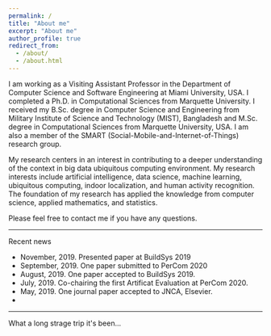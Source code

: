```yaml
---
permalink: /
title: "About me"
excerpt: "About me"
author_profile: true
redirect_from: 
  - /about/
  - /about.html
---
```


I am working as a Visiting Assistant Professor in the Department of Computer Science and Software Engineering at Miami University, USA. I completed a Ph.D. in Computational Sciences from Marquette University. I received my B.Sc. degree in Computer Science and Engineering from Military Institute of Science and Technology (MIST), Bangladesh and M.Sc. degree in Computational Sciences from Marquette University, USA. I am also a member of the SMART (Social-Mobile-and-Internet-of-Things) research group. 

My research centers in an interest in contributing to a deeper understanding of the context in big data ubiquitous computing environment. My research interests include artificial intelligence, data science, machine learning, ubiquitous computing, indoor localization, and human activity recognition. The foundation of my research has applied the knowledge from computer science, applied mathematics, and statistics.

Please feel free to contact me if you have any questions.

-----------------------------------------
Recent news
- November, 2019. Presented paper at BuildSys 2019
- September, 2019. One paper submitted to PerCom 2020
- August, 2019. One paper accepted to BuildSys 2019.
- July, 2019. Co-chairing the first Artificat Evaluation at PerCom 2020.
- May, 2019. One journal paper accepted to JNCA, Elsevier.
- 
-----------------------------------------

What a long strage trip it's been...